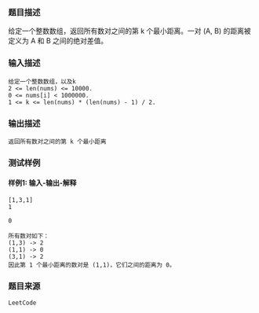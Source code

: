 ### 题目描述

给定一个整数数组，返回所有数对之间的第 k 个最小距离。一对 (A, B) 的距离被定义为 A 和 B 之间的绝对差值。

### 输入描述

```
给定一个整数数组，以及k
2 <= len(nums) <= 10000.
0 <= nums[i] < 1000000.
1 <= k <= len(nums) * (len(nums) - 1) / 2.
```
### 输出描述

```
返回所有数对之间的第 k 个最小距离
```

### 测试样例
#### 样例1: 输入-输出-解释
```
[1,3,1]
1
```
```
0
```
```
所有数对如下：
(1,3) -> 2
(1,1) -> 0
(3,1) -> 2
因此第 1 个最小距离的数对是 (1,1)，它们之间的距离为 0。
```
### 题目来源  
`LeetCode`